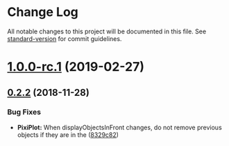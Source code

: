 # Change Log

All notable changes to this project will be documented in this file. See [standard-version](https://github.com/conventional-changelog/standard-version) for commit guidelines.

<a name="1.0.0-rc.1"></a>
# [1.0.0-rc.1](https://github.com/thechiselgroup/react-pixi-plot/compare/v0.2.2...v1.0.0-rc.1) (2019-02-27)



<a name="0.2.2"></a>
## [0.2.2](https://github.com/thechiselgroup/react-pixi-plot/compare/v0.2.1...v0.2.2) (2018-11-28)


### Bug Fixes

* **PixiPlot:** When displayObjectsInFront changes, do not remove previous objects if they are in the ([8329c82](https://github.com/thechiselgroup/react-pixi-plot/commit/8329c82))
